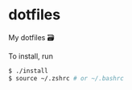 # dotfiles
My dotfiles 🗃

To install, run

```bash
$ ./install
$ source ~/.zshrc # or ~/.bashrc
```
